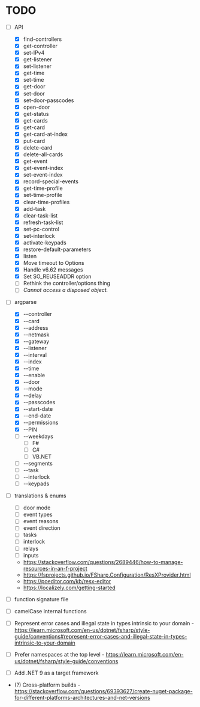 # TODO
- [ ] API
    - [x] find-controllers
    - [x] get-controller
    - [x] set-IPv4
    - [x] get-listener
    - [x] set-listener
    - [x] get-time
    - [x] set-time
    - [x] get-door
    - [x] set-door
    - [x] set-door-passcodes
    - [x] open-door
    - [x] get-status
    - [x] get-cards
    - [x] get-card
    - [x] get-card-at-index
    - [x] put-card
    - [x] delete-card
    - [x] delete-all-cards
    - [x] get-event
    - [x] get-event-index
    - [x] set-event-index
    - [x] record-special-events
    - [x] get-time-profile
    - [x] set-time-profile
    - [x] clear-time-profiles
    - [x] add-task
    - [x] clear-task-list
    - [x] refresh-task-list
    - [x] set-pc-control
    - [x] set-interlock
    - [x] activate-keypads
    - [x] restore-default-parameters
    - [x] listen
    - [x] Move timeout to Options
    - [x] Handle v6.62 messages
    - [x] Set SO_REUSEADDR option
    - [ ] Rethink the controller/options thing
    - [ ] _Cannot access a disposed object._

- [ ] argparse
    - [x] --controller
    - [x] --card
    - [x] --address
    - [x] --netmask
    - [x] --gateway
    - [x] --listener
    - [x] --interval
    - [x] --index
    - [x] --time
    - [x] --enable
    - [x] --door
    - [x] --mode
    - [x] --delay
    - [x] --passcodes
    - [x] --start-date
    - [x] --end-date
    - [x] --permissions
    - [x] --PIN
    - [ ] --weekdays
        - [ ] F#
        - [ ] C#
        - [ ] VB.NET
    - [ ] --segments
    - [ ] --task
    - [ ] --interlock
    - [ ] --keypads

- [ ] translations & enums
    - [ ] door mode
    - [ ] event types
    - [ ] event reasons
    - [ ] event direction
    - [ ] tasks
    - [ ] interlock
    - [ ] relays
    - [ ] inputs
    - https://stackoverflow.com/questions/2689446/how-to-manage-resources-in-an-f-project
    - https://fsprojects.github.io/FSharp.Configuration/ResXProvider.html
    - https://poeditor.com/kb/resx-editor
    - https://localizely.com/getting-started

- [ ] function signature file
- [ ] camelCase internal functions
- [ ] Represent error cases and illegal state in types intrinsic to your domain
      - https://learn.microsoft.com/en-us/dotnet/fsharp/style-guide/conventions#represent-error-cases-and-illegal-state-in-types-intrinsic-to-your-domain
- [ ] Prefer namespaces at the top level
      - https://learn.microsoft.com/en-us/dotnet/fsharp/style-guide/conventions
- [ ] Add .NET 9 as a target framework
- (?) Cross-platform builds
      - https://stackoverflow.com/questions/69393627/create-nuget-package-for-different-platforms-architectures-and-net-versions

